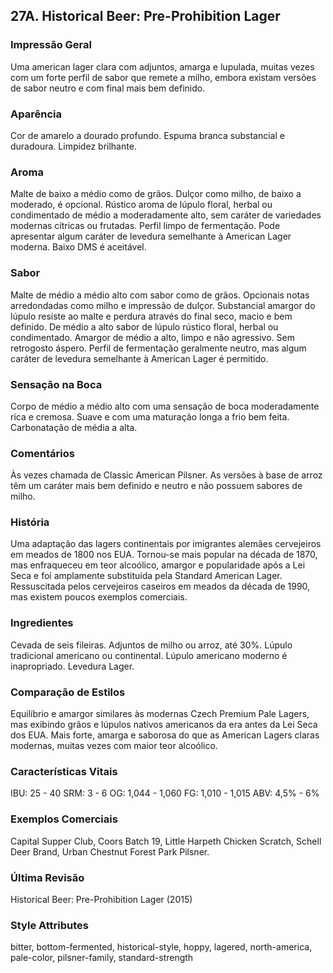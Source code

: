 ## 27A. Historical Beer: Pre-Prohibition Lager

### Impressão Geral

Uma american lager clara com adjuntos, amarga e lupulada, muitas vezes com um forte perfil de sabor que remete a milho, embora existam versões de sabor neutro e com final mais bem definido.

### Aparência

Cor de amarelo a dourado profundo. Espuma branca substancial e duradoura. Limpidez brilhante.

### Aroma

Malte de baixo a médio como de grãos. Dulçor como milho, de baixo a moderado, é opcional. Rústico aroma de lúpulo floral, herbal ou condimentado de médio a moderadamente alto, sem caráter de variedades modernas cítricas ou frutadas. Perfil limpo de fermentação. Pode apresentar algum caráter de levedura semelhante à American Lager moderna. Baixo DMS é aceitável.

### Sabor

Malte de médio a médio alto com sabor como de grãos. Opcionais notas arredondadas como milho e impressão de dulçor. Substancial amargor do lúpulo resiste ao malte e perdura através do final seco, macio e bem definido. De médio a alto sabor de lúpulo rústico floral, herbal ou condimentado. Amargor de médio a alto, limpo e não agressivo. Sem retrogosto áspero. Perfil de fermentação geralmente neutro, mas algum caráter de levedura semelhante à American Lager é permitido.

### Sensação na Boca

Corpo de médio a médio alto com uma sensação de boca moderadamente rica e cremosa. Suave e com uma maturação longa a frio bem feita. Carbonatação de média a alta.

### Comentários

Às vezes chamada de Classic American Pilsner. As versões à base de arroz têm um caráter mais bem definido e neutro e não possuem sabores de milho.

### História

Uma adaptação das lagers continentais por imigrantes alemães cervejeiros em meados de 1800 nos EUA. Tornou-se mais popular na década de 1870, mas enfraqueceu em teor alcoólico, amargor e popularidade após a Lei Seca e foi amplamente substituída pela Standard American Lager. Ressuscitada pelos cervejeiros caseiros em meados da década de 1990, mas existem poucos exemplos comerciais.

### Ingredientes

Cevada de seis fileiras. Adjuntos de milho ou arroz, até 30%. Lúpulo tradicional americano ou continental. Lúpulo americano moderno é inapropriado. Levedura Lager.

### Comparação de Estilos

Equilíbrio e amargor similares às modernas Czech Premium Pale Lagers, mas exibindo grãos e lúpulos nativos americanos da era antes da Lei Seca dos EUA. Mais forte, amarga e saborosa do que as American Lagers claras modernas, muitas vezes com maior teor alcoólico.

### Características Vitais

IBU: 25 - 40
SRM: 3 - 6
OG: 1,044 - 1,060
FG: 1,010 - 1,015
ABV: 4,5% - 6%

### Exemplos Comerciais

Capital Supper Club, Coors Batch 19, Little Harpeth Chicken Scratch, Schell Deer Brand, Urban Chestnut Forest Park Pilsner.

### Última Revisão

Historical Beer: Pre-Prohibition Lager (2015)

### Style Attributes

bitter, bottom-fermented, historical-style, hoppy, lagered, north-america, pale-color, pilsner-family, standard-strength

